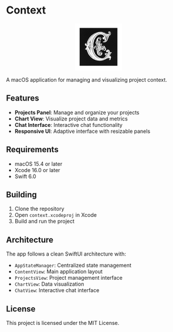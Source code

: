 # Context

<div align="center">
  <img src="logo.png" alt="Context Logo" width="128" height="128">
</div>

A macOS application for managing and visualizing project context.

## Features

- **Projects Panel**: Manage and organize your projects
- **Chart View**: Visualize project data and metrics
- **Chat Interface**: Interactive chat functionality
- **Responsive UI**: Adaptive interface with resizable panels

## Requirements

- macOS 15.4 or later
- Xcode 16.0 or later
- Swift 6.0

## Building

1. Clone the repository
2. Open `context.xcodeproj` in Xcode
3. Build and run the project

## Architecture

The app follows a clean SwiftUI architecture with:

- `AppStateManager`: Centralized state management
- `ContentView`: Main application layout
- `ProjectsView`: Project management interface
- `ChartView`: Data visualization
- `ChatView`: Interactive chat interface

## License

This project is licensed under the MIT License. 